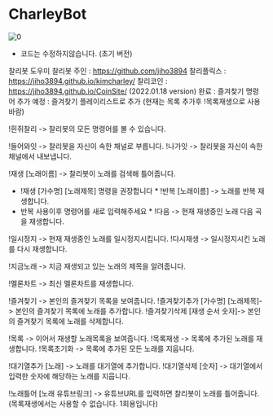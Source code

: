 # CharleyBot

![0](https://user-images.githubusercontent.com/79081800/150473965-fbc32c06-12b2-4b22-8c75-fba34e923475.jpg)

- 코드는 수정하지않습니다. (초기 버전)

찰리봇 도우미
찰리봇 주인 : https://github.com/jiho3894
찰리플릭스 : https://jiho3894.github.io/kimcharley/
찰리코인 : https://jiho3894.github.io/CoinSite/
(2022.01.18 version)
완료 : 즐겨찾기 명령어 추가
예정 : 즐겨찾기 플레이리스트로 추가 (현재는 목록 추가후 !목록재생으로 사용바람)

!흰쥐찰리 -> 찰리봇의 모든 명령어를 볼 수 있습니다.

!들어와잇 -> 찰리봇을 자신이 속한 채널로 부릅니다.
!나가잇 -> 찰리봇을 자신이 속한 채널에서 내보냅니다.

!재생 [노래이름] -> 찰리봇이 노래를 검색해 틀어줍니다.
* !재생 [가수명] [노래제목] 명령을 권장합니다 *
!반복 [노래이름] -> 노래를 반복 재생합니다.
* 반복 사용이후 명령어를 새로 입력해주세요 *
!다음 -> 현재 재생중인 노래 다음 곡을 재생합니다.

!일시정지 -> 현재 재생중인 노래를 일시정지시킵니다.
!다시재생 -> 일시정지시킨 노래를 다시 재생합니다.

!지금노래 -> 지금 재생되고 있는 노래의 제목을 알려줍니다.

!멜론차트 -> 최신 멜론차트를 재생합니다.

!즐겨찾기 -> 본인의 즐겨찾기 목록을 보여줍니다.
!즐겨찾기추가 [가수명] [노래제목]-> 본인의 즐겨찾기 목록에 노래를 추가합니다.
!즐겨찾기삭제 [재생 순서 숫자]-> 본인의 즐겨찾기 목록에 노래를 삭제합니다.

!목록 -> 이어서 재생할 노래목록을 보여줍니다.
!목록재생 -> 목록에 추가된 노래를 재생합니다.
!목록초기화 -> 목록에 추가된 모든 노래를 지웁니다.

!대기열추가 [노래] -> 노래를 대기열에 추가합니다.
!대기열삭제 [숫자] -> 대기열에서 입력한 숫자에 해당하는 노래를 지웁니다.

!노래틀어 [노래 유튜브링크] -> 유튜브URL를 입력하면 찰리봇이 노래를 틀어줍니다.
(목록재생에서는 사용할 수 없습니다. 1회용입니다)

